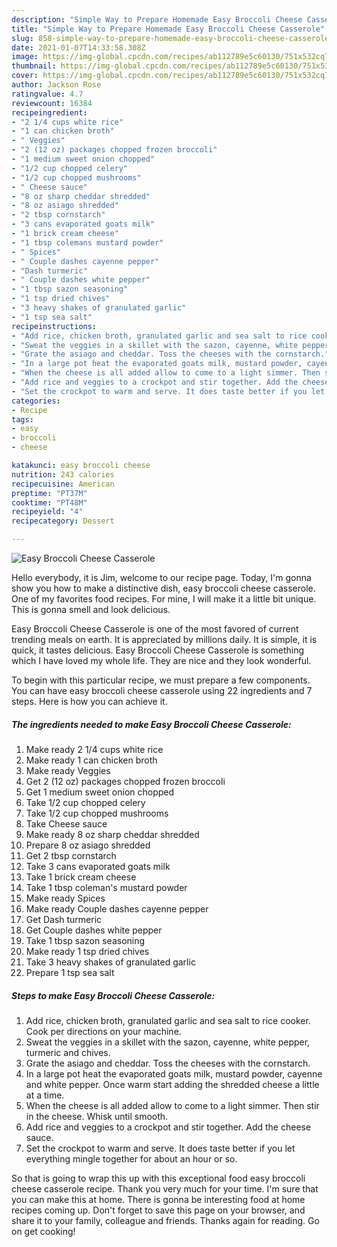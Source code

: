 ```yaml
---
description: "Simple Way to Prepare Homemade Easy Broccoli Cheese Casserole"
title: "Simple Way to Prepare Homemade Easy Broccoli Cheese Casserole"
slug: 858-simple-way-to-prepare-homemade-easy-broccoli-cheese-casserole
date: 2021-01-07T14:33:58.308Z
image: https://img-global.cpcdn.com/recipes/ab112789e5c60130/751x532cq70/easy-broccoli-cheese-casserole-recipe-main-photo.jpg
thumbnail: https://img-global.cpcdn.com/recipes/ab112789e5c60130/751x532cq70/easy-broccoli-cheese-casserole-recipe-main-photo.jpg
cover: https://img-global.cpcdn.com/recipes/ab112789e5c60130/751x532cq70/easy-broccoli-cheese-casserole-recipe-main-photo.jpg
author: Jackson Rose
ratingvalue: 4.7
reviewcount: 16384
recipeingredient:
- "2 1/4 cups white rice"
- "1 can chicken broth"
- " Veggies"
- "2 (12 oz) packages chopped frozen broccoli"
- "1 medium sweet onion chopped"
- "1/2 cup chopped celery"
- "1/2 cup chopped mushrooms"
- " Cheese sauce"
- "8 oz sharp cheddar shredded"
- "8 oz asiago shredded"
- "2 tbsp cornstarch"
- "3 cans evaporated goats milk"
- "1 brick cream cheese"
- "1 tbsp colemans mustard powder"
- " Spices"
- " Couple dashes cayenne pepper"
- "Dash turmeric"
- " Couple dashes white pepper"
- "1 tbsp sazon seasoning"
- "1 tsp dried chives"
- "3 heavy shakes of granulated garlic"
- "1 tsp sea salt"
recipeinstructions:
- "Add rice, chicken broth, granulated garlic and sea salt to rice cooker. Cook per directions on your machine."
- "Sweat the veggies in a skillet with the sazon, cayenne, white pepper, turmeric and chives."
- "Grate the asiago and cheddar. Toss the cheeses with the cornstarch."
- "In a large pot heat the evaporated goats milk, mustard powder, cayenne and white pepper. Once warm start adding the shredded cheese a little at a time."
- "When the cheese is all added allow to come to a light simmer. Then stir in the cheese. Whisk until smooth."
- "Add rice and veggies to a crockpot and stir together. Add the cheese sauce."
- "Set the crockpot to warm and serve. It does taste better if you let everything mingle together for about an hour or so."
categories:
- Recipe
tags:
- easy
- broccoli
- cheese

katakunci: easy broccoli cheese 
nutrition: 243 calories
recipecuisine: American
preptime: "PT37M"
cooktime: "PT48M"
recipeyield: "4"
recipecategory: Dessert

---
```



![Easy Broccoli Cheese Casserole](https://img-global.cpcdn.com/recipes/ab112789e5c60130/751x532cq70/easy-broccoli-cheese-casserole-recipe-main-photo.jpg)

Hello everybody, it is Jim, welcome to our recipe page. Today, I'm gonna show you how to make a distinctive dish, easy broccoli cheese casserole. One of my favorites food recipes. For mine, I will make it a little bit unique. This is gonna smell and look delicious.



Easy Broccoli Cheese Casserole is one of the most favored of current trending meals on earth. It is appreciated by millions daily. It is simple, it is quick, it tastes delicious. Easy Broccoli Cheese Casserole is something which I have loved my whole life. They are nice and they look wonderful.


To begin with this particular recipe, we must prepare a few components. You can have easy broccoli cheese casserole using 22 ingredients and 7 steps. Here is how you can achieve it.

<!--inarticleads1-->

##### The ingredients needed to make Easy Broccoli Cheese Casserole:

1. Make ready 2 1/4 cups white rice
1. Make ready 1 can chicken broth
1. Make ready  Veggies
1. Get 2 (12 oz) packages chopped frozen broccoli
1. Get 1 medium sweet onion chopped
1. Take 1/2 cup chopped celery
1. Take 1/2 cup chopped mushrooms
1. Take  Cheese sauce
1. Make ready 8 oz sharp cheddar shredded
1. Prepare 8 oz asiago shredded
1. Get 2 tbsp cornstarch
1. Take 3 cans evaporated goats milk
1. Take 1 brick cream cheese
1. Take 1 tbsp coleman&#39;s mustard powder
1. Make ready  Spices
1. Make ready  Couple dashes cayenne pepper
1. Get Dash turmeric
1. Get  Couple dashes white pepper
1. Take 1 tbsp sazon seasoning
1. Make ready 1 tsp dried chives
1. Take 3 heavy shakes of granulated garlic
1. Prepare 1 tsp sea salt




<!--inarticleads2-->

##### Steps to make Easy Broccoli Cheese Casserole:

1. Add rice, chicken broth, granulated garlic and sea salt to rice cooker. Cook per directions on your machine.
1. Sweat the veggies in a skillet with the sazon, cayenne, white pepper, turmeric and chives.
1. Grate the asiago and cheddar. Toss the cheeses with the cornstarch.
1. In a large pot heat the evaporated goats milk, mustard powder, cayenne and white pepper. Once warm start adding the shredded cheese a little at a time.
1. When the cheese is all added allow to come to a light simmer. Then stir in the cheese. Whisk until smooth.
1. Add rice and veggies to a crockpot and stir together. Add the cheese sauce.
1. Set the crockpot to warm and serve. It does taste better if you let everything mingle together for about an hour or so.




So that is going to wrap this up with this exceptional food easy broccoli cheese casserole recipe. Thank you very much for your time. I'm sure that you can make this at home. There is gonna be interesting food at home recipes coming up. Don't forget to save this page on your browser, and share it to your family, colleague and friends. Thanks again for reading. Go on get cooking!
